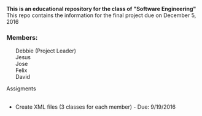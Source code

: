 <b>This is an educational repository for the class of "Software Engineering"</b><br>
This repo contains the information for the final project due on December 5, 2016 <br>
<h3>Members:</h3>
<ul style="list-style-type:none">
	<li>Debbie (Project Leader)</li>
	<li>Jesus</li> 
	<li>Jose</li>  
	<li>Felix</li>  
	<li>David</li> 
</ul>
<dl>
  <dt>Assigments</dt>
   <ul>
      <li>Create XML files (3 classes for each member) - Due: 9/19/2016</li>
    </ul>
</dl>
